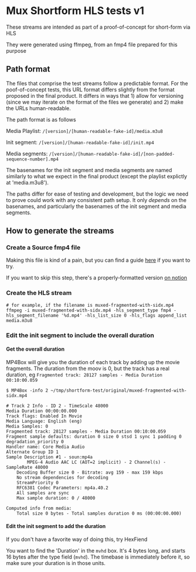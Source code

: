# Mux Shortform HLS tests v1

These streams are intended as part of a proof-of-concept for short-form via HLS

They were generated using ffmpeg, from an fmp4 file prepared for this purpose

## Path format

The files that comprise the test streams follow a predictable format. For the poof-of-concept tests, this URL format differs slightly from the format proposed in the final product. It differs in ways that 1) allow for versioning (since we may iterate on the format of the files we generate) and 2) make the URLs human-readable.

The path format is as follows

Media Playlist:
`/[version]/[human-readable-fake-id]/media.m3u8`

Init segment:
`/[version]/[human-readable-fake-id]/init.mp4`

Media segments:
`/[version]/[human-readable-fake-id]/[non-padded-sequence-number].mp4`

The basenames for the init segment and media segments are named similarly to what we expect in the final product (except the playlist explictly at 'media.m3u8').

The paths differ for ease of testing and development, but the logic we need to prove could work with any consistent path setup. It only *depends* on the basenames, and particularly the basenames of the init segment and media segments.

## How to generate the streams

### Create a Source fmp4 file

Making this file is kind of a pain, but you can find a guide [here](https://www.notion.so/mux/Short-MP4-JIT-8e4297d1a7cd4a9d95f5874323c98184#0fc389e52e074fe0975c443f507549c2) if you want to try.

If you want to skip this step, there's a properly-formatted version [on notion](https://www.notion.so/mux/muxed-av-with-sidx-mp4-1bb97a7f89d080e499e4fb2596477a9a?pvs=4)

### Create the HLS stream

```shell
# for example, if the filename is muxed-fragmented-with-sidx.mp4
ffmpeg -i muxed-fragmented-with-sidx.mp4 -hls_segment_type fmp4 -hls_segment_filename '%d.mp4' -hls_list_size 0 -hls_flags append_list media.m3u8
```

### Edit the init segment to include the overall duration

#### Get the overall duration

MP4Box will give you the duration of each track by adding up the movie fragments. The duration from the moov is 0, but the track has a real duration, eg `Fragmented track: 28127 samples - Media Duration 00:10:00.059`

```shell
$ MP4Box -info 2 ~/tmp/shortform-test/original/muxed-fragmented-with-sidx.mp4 

# Track 2 Info - ID 2 - TimeScale 48000
Media Duration 00:00:00.000 
Track flags: Enabled In Movie
Media Language: English (eng)
Media Samples: 0
Fragmented track: 28127 samples - Media Duration 00:10:00.059
Fragment sample defaults: duration 0 size 0 stsd 1 sync 1 padding 0 degradation_priority 0
Handler name: Core Media Audio
Alternate Group ID 1
Sample Description #1 - soun:mp4a
		MPEG-4 Audio AAC LC (AOT=2 implicit) - 2 Channel(s) - SampleRate 48000
	Decoding Buffer size 0 - Bitrate: avg 159 - max 159 kbps
	No stream dependencies for decoding
	StreamPriority 0
	RFC6381 Codec Parameters: mp4a.40.2
	All samples are sync
	Max sample duration: 0 / 48000

Computed info from media:
	Total size 0 bytes - Total samples duration 0 ms (00:00:00.000)

```

#### Edit the init segment to add the duration

If you don't have a favorite way of doing this, try HexFiend

You want to find the 'Duration' in the `mvhd` box. It's 4 bytes long, and starts 16 bytes after the type field (`mvhd`). The timebase is immediately before it, so make sure your duration is in those units. 
